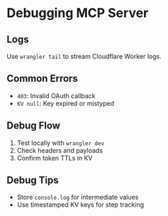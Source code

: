 # Debugging MCP Server

## Logs
Use `wrangler tail` to stream Cloudflare Worker logs.

## Common Errors
- `403`: Invalid OAuth callback
- `KV null`: Key expired or mistyped

## Debug Flow
1. Test locally with `wrangler dev`
2. Check headers and payloads
3. Confirm token TTLs in KV

## Debug Tips
- Store `console.log` for intermediate values
- Use timestamped KV keys for step tracking